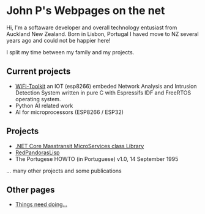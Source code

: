 # John P's Webpages on the net

Hi, I'm a softaware developer and overall technology entusiast from Auckland New Zealand.
Born in Lisbon, Portugal I haved move to NZ several years ago and could not be happier here!

I split my time between my family and my projects.



## Current projects

- [WiFi-Toolkit](wifi_toolkit.md) an IOT (esp8266) embeded Network Analysis and Intrusion Detection System written in pure C with Espressifs IDF and FreeRTOS operating system.
- Python AI related work
- AI for microprocessors (ESP8266 / ESP32)

## Projects

- [.NET Core Masstransit MicroServices class Library](microservices_library.md)
- [RedPandorasLisp](redpandoras_lisp.md)
- The Portugese HOWTO (in Portuguese) v1.0, 14 September 1995 

... many other projects and some publications

## Other pages

- [Things need doing...](todo.md)

